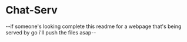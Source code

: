 # Chat-Serv

--if someone's looking complete this readme for a webpage that's being served by go i'll push the files asap--
